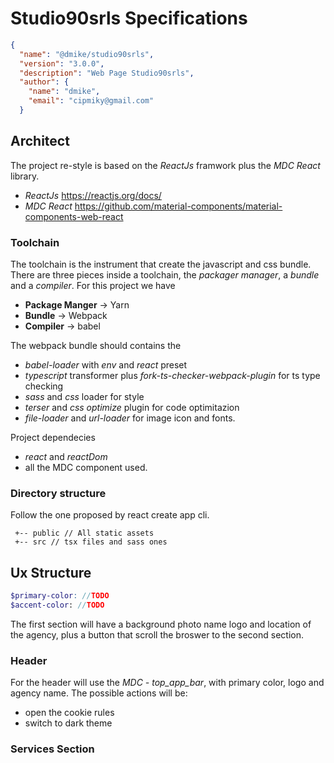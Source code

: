# Studio90srls Specifications

```json
{
  "name": "@dmike/studio90srls",
  "version": "3.0.0",
  "description": "Web Page Studio90srls",
  "author": {
    "name": "dmike",
    "email": "cipmiky@gmail.com"
  }

```

## Architect

The project re-style is based on the _ReactJs_ framwork plus the _MDC React_ library.

* _ReactJs_ https://reactjs.org/docs/
* _MDC React_ https://github.com/material-components/material-components-web-react

### Toolchain

The toolchain is the instrument that create the javascript and css bundle. There are three 
pieces inside a toolchain, the *packager manager*, a *bundle* and a *compiler*.
For this project we have

* **Package Manger**  -> Yarn
* **Bundle** -> Webpack
* **Compiler** -> babel

The webpack bundle should contains the 

* _babel-loader_ with _env_ and _react_ preset 
* _typescript_ transformer plus _fork-ts-checker-webpack-plugin_ for ts type checking
* _sass_ and _css_ loader for style
* _terser_ and _css optimize_ plugin for code optimitazion 
* _file-loader_ and _url-loader_ for image icon and fonts.

Project dependecies

* _react_ and _reactDom_
* all the MDC component used.

### Directory structure

Follow the one proposed by react create app cli.

```shell
 +-- public // All static assets
 +-- src // tsx files and sass ones
```

## Ux Structure

```scss
$primary-color: //TODO
$accent-color: //TODO
```

The first section will have a background photo name logo and location of the agency,
plus a button that scroll the broswer to the second section.

### Header

For the header will use the *MDC - top_app_bar*, with primary color, logo and agency name.
The possible actions will be:

* open the cookie rules
* switch to dark theme

### Services Section
